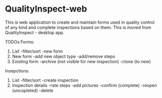 # QualityInspect-web

This is web application to create and maintain forms used in quality control of any kind and complete inspections based on them.
This is moved from QualityInspect - desktop app.





TODOs
Forms:
1. List
-filter/sort
-new form
2. New form
-add new object type
-add/remove steps
3. Existing form
-archive (not visible for new inspection)
-clone (to new)

Insepctions:
1. List
-filter/sort
-create inspection
2. Inspection details
-rate steps
-add pictures
-confirm (complete)
-reopen (uncopleted)
-delete

